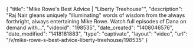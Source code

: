 {
    "title": "Mike Rowe's Best Advice | \"Liberty Treehouse\"",
    "description": "Raj Nair gleans uniquely \"illuminating\" words of wisdom from the always forthright, always entertaining Mike Rowe. Watch full episodes of Dana on demand with...",
    "videoid": "198535",
    "date_created": "1408046576",
    "date_modified": "1418181883",
    "type": "captivate",
    "layout": "video",
    "url": "\/v\/mike-rowe-s-best-advice-liberty-treehouse\/198535"
}